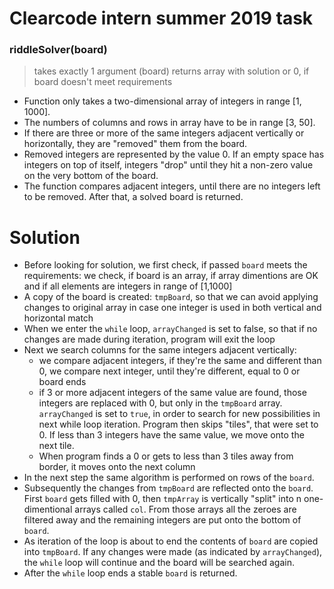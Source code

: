 # Clearcode intern summer 2019 task

### riddleSolver(board)

> takes exactly 1 argument (board)
> returns array with solution or 0, if board doesn't meet requirements

- Function only takes a two-dimensional array of integers in range [1, 1000].
- The numbers of columns and rows in array have to be in range [3, 50].
- If there are three or more of the same integers adjacent vertically or
  horizontally, they are "removed" them from the board.
- Removed integers are represented by the value 0. If an empty space has
  integers on top of itself, integers "drop" until they hit a non-zero value on the
  very bottom of the board.
- The function compares adjacent integers, until there are no integers left to be removed.
  After that, a solved board is returned.

# Solution

- Before looking for solution, we first check, if passed `board` meets the requirements: we check, if board is an array, if array dimentions are OK and if all elements are integers in range of [1,1000]
- A copy of the board is created: `tmpBoard`, so that we can avoid applying changes to original array in case one integer is used in both vertical and horizontal match
- When we enter the `while` loop, `arrayChanged` is set to false, so that if no changes are made during iteration, program will exit the loop
- Next we search columns for the same integers adjacent vertically:
  - we compare adjacent integers, if they're the same and different than 0, we compare next integer, until they're different, equal to 0 or board ends
  - if 3 or more adjacent integers of the same value are found, those integers are replaced with 0, but only in the `tmpBoard` array. `arrayChanged` is set to `true`, in order to search for new possibilities in next while loop iteration. Program then skips "tiles", that were set to 0. If less than 3 integers have the same value, we move onto the next tile.
  - When program finds a 0 or gets to less than 3 tiles away from border, it moves onto the next column
- In the next step the same algorithm is performed on rows of the `board`.
- Subsequently the changes from `tmpBoard` are reflected onto the `board`. First `board` gets filled with 0, then `tmpArray` is vertically "split" into n one-dimentional arrays called `col`. From those arrays all the zeroes are filtered away and the remaining integers are put onto the bottom of `board`.
- As iteration of the loop is about to end the contents of `board` are copied into `tmpBoard`. If any changes were made (as indicated by `arrayChanged`), the `while` loop will continue and the board will be searched again.
- After the `while` loop ends a stable `board` is returned.
